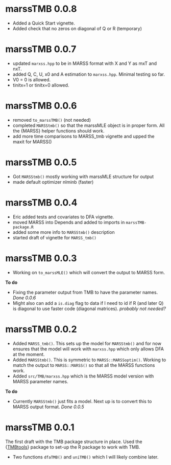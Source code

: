 # marssTMB 0.0.8

* Added a Quick Start vignette.
* Added check that no zeros on diagonal of Q or R (temporary)

# marssTMB 0.0.7

* updated `marxss.hpp` to be in MARSS format with X and Y as mxT and nxT.
* added Q, C, U, x0 and A estimation to `marxss.hpp`. Minimal testing so far.
* V0 = 0 is allowed.
* tinitx=1 or tinitx=0 allowed.

# marssTMB 0.0.6

* removed `to_marssTMB()` (not needed)
* completed `MARSStmb()` so that the marssMLE object is in proper form. All the {MARSS} helper functions should work.
* add more time comparisons to MARSS_tmb vignette and upped the maxit for MARSS()

# marssTMB 0.0.5

* Got `MARSStmb()` mostly working with marssMLE structure for output
* made default optimizer nlminb (faster)

# marssTMB 0.0.4

* Eric added tests and covariates to DFA vignette.
* moved MARSS into Depends and added to imports in `marssTMB-package.R`
* added some more info to `MARSStmb()` description
* started draft of vignette for `MARSS_tmb()`

# marssTMB 0.0.3

* Working on `to_marssMLE()` which will convert the output to MARSS form.

**To do**

* Fixing the parameter output from TMB to have the parameter names. *Done 0.0.6*
* Might also can add a `is.diag` flag to data if I need to id if R (and later Q) is diagonal to use faster code (diagonal matrices). *probably not needed?*

# marssTMB 0.0.2

* Added `MARSS_tmb()`. This sets up the model for `MARSStmb()` and for now ensures that the model will work with `marxss.hpp` which only allows DFA at the moment.
* Added `MARSStmb()`. This is symmetric to `MARSS::MARSSoptim()`. Working to match the output to `MARSS::MARSS()` so that all the MARSS functions work.
* Added `src/TMB/marxss.hpp` which is the MARSS model version with MARSS parameter names.

**To do**

* Currently `MARSStmb()` just fits a model. Next up is to convert this to MARSS output format.  *Done 0.0.5*

# marssTMB 0.0.1

The first draft with the TMB package structure in place. Used the {[TMBtools](https://github.com/mlysy/TMBtools)} package to set-up the R package to work with TMB.

* Two functions `dfaTMB()` and `uniTMB()` which I will likely combine later.

<!--

## Breaking changes

* 

* 

## New features

* 

## Bug fixes

* 
-->